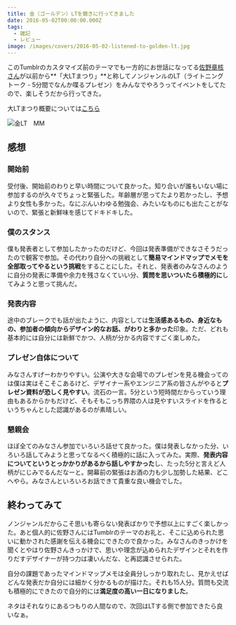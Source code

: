 ```yaml
---
title: 金（ゴールデン）LTを聴きに行ってきました
date: 2016-05-02T00:00:00.000Z
tags:
  - 雑記
  - レビュー
image: /images/covers/2016-05-02-listened-to-golden-lt.jpg
---
```

このTumblrのカスタマイズ前のテーマでも一方的にお世話になってる[佐野章核さん](http://www.sanographix.net/)が以前から**「大LTまつり」**と称してノンジャンルのLT（ライトニングトーク - 5分間でなんか喋るプレゼン）をみんなでやろうってイベントをしてたので、楽しそうだから行ってきた。

大LTまつり概要については[こちら](http://sanographix.github.io/dai-lt/)

![金LT　MM](https://lh3.googleusercontent.com/OQcml4bpyXepDis7S6dVi5T5tfcGwAag8twaft1EP1kPFTelm2_r5ZzcqcOTSYmgjUmiXE5SsL3-wrCOX-PXBOGXv3hXfEygo46R5wu4Rf6aKiqDoCJ70adW4JYzaOm5sqDaGdwiclsSlSlmKau59I0xtQYtyxWAJDOi45SaZ_H9VH7uDvob_IuzrPv1fFX4WGedWYPwQumq5WCsNw7-ILeNJWKvbYqS25puoDwp5H_LsSzyP8-sERCpWoa_HU4GDBu15Ce9LxCuOA3lZfLqC-tGe_VtJazWnhBgJfVQcVlM_TbP1CYaZb5Y1-3pPKc1Hui8LLAa_IACZfoWsiTjnJrMPXahte8mhgI5wAeVSqqAeXQt6mS7XnhFyUVxmFj3G77zCUG9WtD29bR_QalbU6aGwlIbK9ZhuhV___E2TmK8yQnGEjAa8MuROt399lncd_cdl20xscxInxe9LX3SgfxArVjueO6pCoRU8lnTTjGMEsPbXqVr7t0KFTr3xx7tOL7N2NE-Nw2byM8rY2NSonfkg1Vd5dW5IiMb9EnHYmdF9idfF1ZnK8yoau8m5pwdTgU-Wsrl-7m0IgDmdMj4P3plSVtXFvw "金LT　MM")


## 感想
### 開始前
受付後、開始前のわりと早い時間について良かった。知り合いが誰もいない場に参加するのが久々でちょっと緊張した。年齢層が思ってたより若かったし、予想より女性も多かった。なにぶんいわゆる勉強会、みたいなものにも出たことがないので、緊張と新鮮味を感じてドキドキした。

### 僕のスタンス
僕も発表者として参加したかったのだけど、今回は発表準備ができなさそうだったので観客で参加。その代わり自分への挑戦として**簡易マインドマップでメモを全部取ってやるという挑戦**をすることにした。それと、発表者のみなさんのように自分の発表に準備や余力を残さなくていい分、**質問を思いついたら積極的に**してみようと思って挑んだ。

### 発表内容
途中のブレークでも話が出たように、内容としては**生活感あるもの、身近なもの、参加者の傾向からデザイン的なお話、がわりと多かった**印象。ただ、どれも基本的には自分には新鮮でかつ、人柄が分かる内容ですごく楽しめた。

### プレゼン自体について
みなさんすげーわかりやすい。公演や大きな会場でのプレゼンを見る機会ってのは僕は実はそこそこあるけど、デザイナー系やエンジニア系の皆さんがやると**プレゼン資料が恐しく見やすい**。流石の一言。5分という短時間だからっていう理由もあるからかもだけど、そもそもこっち界隈の人は見やすいスライドを作るというちゃんとした認識があるのが素晴しい。

### 懇親会
ほぼ全てのみなさん参加でいろいろ話せて良かった。僕は発表しなかった分、いろいろ話してみようと思ってなるべく積極的に話に入ってみた。実際、**発表内容についてというとっかかりがあるから話しやすかった**し、たった5分と言えど人柄がにじみでるんだなーと。開幕前の緊張はお酒の力も少し加勢した結果、どこへやら。みなさんといろいろお話できて貴重な良い機会でした。

## 終わってみて
ノンジャンルだからこそ思いも寄らない発表ばかりで予想以上にすごく楽しかった。あと個人的に佐野さんにはTumblrのテーマのお礼と、そこに込められた思いに動かされた感謝を伝える機会にできたので良かった。みなさんのきっかけを聞くとやはり佐野さんきっかけで、思いや理念が込められたデザインとそれを作りだすデザイナーが持つ力は凄いんだな、と再認識させられた。

自分の課題であったマインドマップメモは全員分しっかり取れたし、見かえせばどんな発表だか自分には細かく分かるものが描けた。それも15人分。質問も交流も積極的にできたので自分的には**満足度の高い一日になりました**。

ネタはそれなりにあるつもりの人間なので、次回はLTする側で参加できたら良いなぁ。
